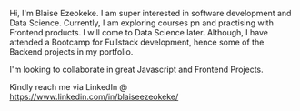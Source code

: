 Hi, I'm Blaise Ezeokeke. I am super interested in software development and Data Science. 
Currently, I am exploring courses pn and practising with Frontend products. I will come to Data Science later.
Although, I have attended a Bootcamp for Fullstack development, hence some of the Backend projects in my portfolio.

I'm looking to collaborate in great Javascript and Frontend Projects.

Kindly reach me via LinkedIn @ https://www.linkedin.com/in/blaiseezeokeke/

